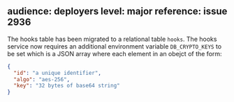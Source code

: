 audience: deployers
level: major
reference: issue 2936
---
The hooks table has been migrated to a relational table `hooks`. The hooks
service now requires an additional environment variable `DB_CRYPTO_KEYS` to be
set which is a JSON array where each element in an obejct of the form:

```json
{
  "id": "a unique identifier",
  "algo": "aes-256",
  "key": "32 bytes of base64 string"
}
```
